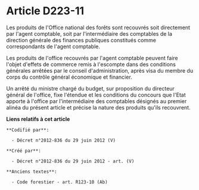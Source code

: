 # Article D223-11

Les produits de l'Office national des forêts sont recouvrés soit directement par l'agent comptable, soit par l'intermédiaire
des comptables de la direction générale des finances publiques constitués comme correspondants de l'agent comptable.

Les produits de l'office recouvrés par l'agent comptable peuvent faire l'objet d'effets de commerce remis à l'escompte dans
des conditions générales arrêtées par le conseil d'administration, après visa du membre du corps du contrôle général
économique et financier.

Un arrêté du ministre chargé du budget, sur proposition du directeur général de l'office, fixe l'étendue et les conditions du
concours que l'Etat apporte à l'office par l'intermédiaire des comptables désignés au premier alinéa du présent article et
précise la nature des produits qu'ils recouvrent.

**Liens relatifs à cet article**

	**Codifié par**:

	  - Décret n°2012-836 du 29 juin 2012 (V)

	**Créé par**:

	  - Décret n°2012-836 du 29 juin 2012 - art. (V)

	**Anciens textes**:

	  - Code forestier - art. R123-10 (Ab)
